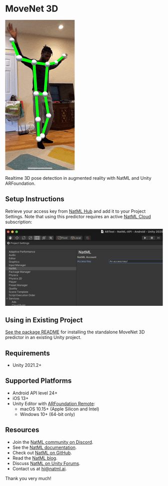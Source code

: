 # MoveNet 3D

![demo](demo.gif)

Realtime 3D pose detection in augmented reality with NatML and Unity ARFoundation.

## Setup Instructions
Retrieve your access key from [NatML Hub](https://hub.natml.ai/profile) and add it to your Project Settings. Note that using this predictor requires an active [NatML Cloud](https://www.natml.ai/pricing) subscription:

![project settings](https://github.com/natmlx/NatDevice/raw/main/.media/key.png)

## Using in Existing Project
[See the package README](Packages/ai.natml.vision.movenet-3d) for installing the standalone MoveNet 3D predictor in an existing Unity project.

## Requirements
- Unity 2021.2+

## Supported Platforms
- Android API level 24+
- iOS 13+
- Unity Editor with [ARFoundation Remote](https://assetstore.unity.com/packages/tools/utilities/ar-foundation-remote-2-0-201106):
    - macOS 10.15+ (Apple Silicon and Intel)
    - Windows 10+ (64-bit only)

## Resources
- Join the [NatML community on Discord](https://hub.natml.ai/community).
- See the [NatML documentation](https://docs.natml.ai/unity).
- Check out [NatML on GitHub](https://github.com/natmlx).
- Read the [NatML blog](https://blog.natml.ai/).
- Discuss [NatML on Unity Forums](https://forum.unity.com/threads/open-beta-natml-machine-learning-runtime.1109339/).
- Contact us at [hi@natml.ai](mailto:hi@natml.ai).

Thank you very much!